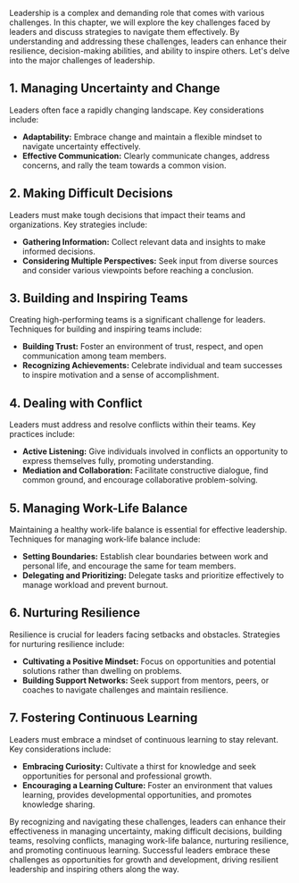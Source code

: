 
Leadership is a complex and demanding role that comes with various challenges. In this chapter, we will explore the key challenges faced by leaders and discuss strategies to navigate them effectively. By understanding and addressing these challenges, leaders can enhance their resilience, decision-making abilities, and ability to inspire others. Let's delve into the major challenges of leadership.

**1. Managing Uncertainty and Change**
--------------------------------------

Leaders often face a rapidly changing landscape. Key considerations include:

* **Adaptability:** Embrace change and maintain a flexible mindset to navigate uncertainty effectively.
* **Effective Communication:** Clearly communicate changes, address concerns, and rally the team towards a common vision.

**2. Making Difficult Decisions**
---------------------------------

Leaders must make tough decisions that impact their teams and organizations. Key strategies include:

* **Gathering Information:** Collect relevant data and insights to make informed decisions.
* **Considering Multiple Perspectives:** Seek input from diverse sources and consider various viewpoints before reaching a conclusion.

**3. Building and Inspiring Teams**
-----------------------------------

Creating high-performing teams is a significant challenge for leaders. Techniques for building and inspiring teams include:

* **Building Trust:** Foster an environment of trust, respect, and open communication among team members.
* **Recognizing Achievements:** Celebrate individual and team successes to inspire motivation and a sense of accomplishment.

**4. Dealing with Conflict**
----------------------------

Leaders must address and resolve conflicts within their teams. Key practices include:

* **Active Listening:** Give individuals involved in conflicts an opportunity to express themselves fully, promoting understanding.
* **Mediation and Collaboration:** Facilitate constructive dialogue, find common ground, and encourage collaborative problem-solving.

**5. Managing Work-Life Balance**
---------------------------------

Maintaining a healthy work-life balance is essential for effective leadership. Techniques for managing work-life balance include:

* **Setting Boundaries:** Establish clear boundaries between work and personal life, and encourage the same for team members.
* **Delegating and Prioritizing:** Delegate tasks and prioritize effectively to manage workload and prevent burnout.

**6. Nurturing Resilience**
---------------------------

Resilience is crucial for leaders facing setbacks and obstacles. Strategies for nurturing resilience include:

* **Cultivating a Positive Mindset:** Focus on opportunities and potential solutions rather than dwelling on problems.
* **Building Support Networks:** Seek support from mentors, peers, or coaches to navigate challenges and maintain resilience.

**7. Fostering Continuous Learning**
------------------------------------

Leaders must embrace a mindset of continuous learning to stay relevant. Key considerations include:

* **Embracing Curiosity:** Cultivate a thirst for knowledge and seek opportunities for personal and professional growth.
* **Encouraging a Learning Culture:** Foster an environment that values learning, provides developmental opportunities, and promotes knowledge sharing.

By recognizing and navigating these challenges, leaders can enhance their effectiveness in managing uncertainty, making difficult decisions, building teams, resolving conflicts, managing work-life balance, nurturing resilience, and promoting continuous learning. Successful leaders embrace these challenges as opportunities for growth and development, driving resilient leadership and inspiring others along the way.
